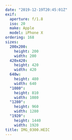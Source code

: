 ```yaml
---
date: "2019-12-19T20:45:01Z"
exif:
  aperture: f/1.8
  iso: 20
  make: Apple
  model: iPhone X
ordering: 168
sizes:
  200x200:
    height: 200
    width: 200
  420x420:
    height: 420
    width: 420
  640w:
    height: 480
    width: 640
  "1080":
    height: 810
    width: 1080
  "1280":
    height: 960
    width: 1280
  "1920":
    height: 1440
    width: 1920
title: IMG_0300.HEIC
---
```

